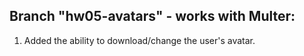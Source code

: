 ## Branch "hw05-avatars" - works with Multer:
1. Added the ability to download/change the user's avatar.
